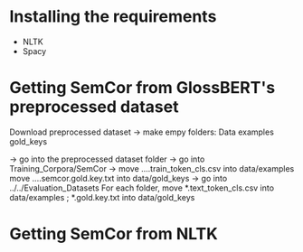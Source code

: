 # Installing the requirements
- NLTK
- Spacy


# Getting SemCor from GlossBERT's preprocessed dataset
Download preprocessed dataset
-> make empy folders:
Data
	examples
	gold_keys

-> go into the preprocessed dataset folder
-> go into Training_Corpora/SemCor
-> move ....train_token_cls.csv into data/examples
   move ....semcor.gold.key.txt into data/gold_keys
-> go into ../../Evaluation_Datasets
   For each folder, move *.text_token_cls.csv into data/examples ; *.gold.key.txt into data/gold_keys

# Getting SemCor from NLTK
